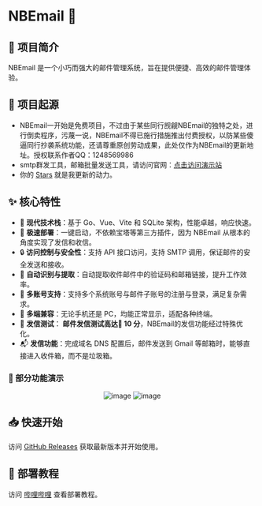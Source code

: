 # NBEmail 🚀

## 📖 项目简介

NBEmail 是一个小巧而强大的邮件管理系统，旨在提供便捷、高效的邮件管理体验。

## 🍟 项目起源

- NBEmail一开始是免费项目，不过由于某些同行觊觎NBEmail的独特之处，进行倒卖程序，污蔑一说，NBEmail不得已施行措施推出付费授权，以防某些傻逼同行抄袭系统功能，还请尊重原创劳动成果，此处仅作为NBEmail的更新地址。授权联系作者QQ：1248569986 
- smtp群发工具，邮箱批量发送工具，请访问官网：[点击访问演示站](https://nb.298s.shop/)
- 你的 [Stars](https://github.com/login?return_to=%2F0x1221%2FnbEmail) 就是我更新的动力。


## ✨ 核心特性

- 🔄 **现代技术栈**：基于 Go、Vue、Vite 和 SQLite 架构，性能卓越，响应快速。
- 📝 **极速部署**：一键启动，不依赖宝塔等第三方插件，因为 NBEmail 从根本的角度实现了发信和收信。
- 🔒 **访问控制与安全性**：支持 API 接口访问，支持 SMTP 调用，保证邮件的安全发送和接收。
- 🎯 **自动识别与提取**：自动提取收件邮件中的验证码和邮箱链接，提升工作效率。
- 🧩 **多账号支持**：支持多个系统账号与邮件子账号的注册与登录，满足复杂需求。
- 📱 **多端兼容**：无论手机还是 PC，均能正常显示，适配各种终端。
- 🧪 **发信测试**： **邮件发信测试高达🔴 10  分**，NBEmail的发信功能经过特殊优化。
- 📬 **发信功能**：完成域名 DNS 配置后，邮件发送到 Gmail 等邮箱时，能够直接进入收件箱，而不是垃圾箱。

### 🎥 部分功能演示

<div align="center">
  <img alt="image" src="https://github.com/user-attachments/assets/3980d596-a2a0-4415-9aff-f10caf1ac6a3" />
<img alt="image" src="https://github.com/user-attachments/assets/a70a0364-af8d-4d89-ab1b-c3338632e5b2" />


</div>

## 📥 快速开始

访问 [GitHub Releases](https://github.com/0x1221/nbEmail/releases) 获取最新版本并开始使用。


## 🚀 部署教程

访问 [哔哩哔哩](https://b23.tv/10KgVVd) 查看部署教程。
